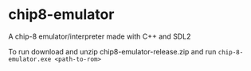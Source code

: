 # chip8-emulator
A chip-8 emulator/interpreter made with C++ and SDL2

To run download and unzip chip8-emulator-release.zip and run `chip-8-emulator.exe <path-to-rom>`
